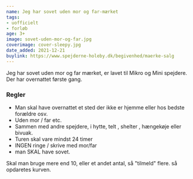 ```yaml
---
name: Jeg har sovet uden mor og far-mærket
tags:
- uofficielt
- forløb
age: 3+
image: sovet-uden-mor-og-far.jpg
coverimage: cover-sleepy.jpg
date_added: 2021-12-21
buylink: https://www.spejderne-holeby.dk/begivenhed/maerke-salg
---
```

Jeg har sovet uden mor og far mærket, er lavet til Mikro og Mini spejdere. Der har overnattet første gang.

### Regler

- Man skal have overnattet et sted der ikke er hjemme eller hos bedste forældre osv.
- Uden mor / far etc. 
- Sammen med andre spejdere, i hytte, telt , shelter , hængekøje eller bivuak.
- Turen skal vare mindst 24 timer
- INGEN ringe / skrive med mor/far
- man SKAL have sovet.

Skal man bruge mere end 10, eller et andet antal, så "tilmeld" flere. så opdaretes kurven.
